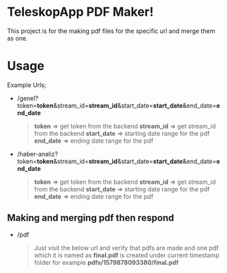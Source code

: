 # TeleskopApp PDF Maker!

This project is for the making pdf files for the specific url and merge them as one.

# Usage

Example Urls;

- /genel?token=**token**&stream_id=**stream_id**&start_date=**start_date**&end_date=**end_date**
	> **token** => get token from the backend
	> **stream_id** => get stream_id from the backend
	> **start_date** => starting date range for the pdf
	> **end_date** => ending date range for the pdf

- /haber-analiz?token=**token**&stream_id=**stream_id**&start_date=**start_date**&end_date=**end_date**
	> **token** => get token from the backend
	> **stream_id** => get stream_id from the backend
	> **start_date** => starting date range for the pdf
	> **end_date** => ending date range for the pdf

## Making and merging pdf then respond

- /pdf
	>Just visit the below url and verify that pdfs are made and one pdf which it is named as **final.pdf**  is created under current timestamp folder for example **pdfs/1579878093380/final.pdf**
